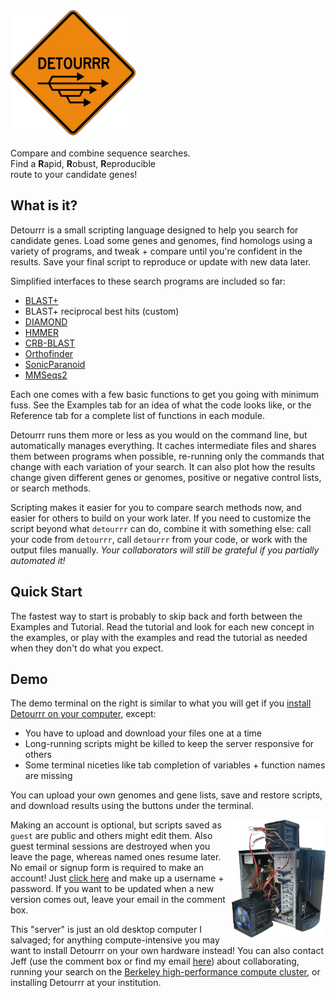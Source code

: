 <div id="intropitch">
<img src="/static/detourrr.png" style="width:200px;"></img>
<br/>
<br/>
<!-- There's more than one way to get there.<br/> -->
Compare and combine sequence searches.<br/>
Find a <b>R</b>apid, <b>R</b>obust, <b>R</b>eproducible<br/>
route to your candidate genes!
</div>

## What is it?

Detourrr is a small scripting language designed to help you search for candidate genes.
Load some genes and genomes,
find homologs using a variety of programs,
and tweak + compare until you're confident in the results.
Save your final script to reproduce or update with new data later.

Simplified interfaces to these search programs are included so far:

- [BLAST+][5]
- BLAST+ reciprocal best hits (custom)
- [DIAMOND][6]
- [HMMER][7]
- [CRB-BLAST][8]
- [Orthofinder][9]
- [SonicParanoid][10]
- [MMSeqs2][11]

Each one comes with a few basic functions to get you going with minimum fuss.
See the Examples tab for an idea of what the code looks like,
or the Reference tab for a complete list of functions in each module.

Detourrr runs them more or less as you would on the command line, but automatically manages everything.
It caches intermediate files and shares them between programs when possible,
re-running only the commands that change with each variation of your search.
It can also plot how the results change given different genes or genomes, positive or negative control lists, or search methods.

Scripting makes it easier for you to compare search methods now,
and easier for others to build on your work later.
If you need to customize the script beyond what `detourrr` can do, combine it with something else:
call your code from `detourrr`, call `detourrr` from your code, or work with the output files manually.
_Your collaborators will still be grateful if you partially automated it!_

## Quick Start

The fastest way to start is probably to skip back and forth between the Examples and Tutorial.
Read the tutorial and look for each new concept in the examples,
or play with the examples and read the tutorial as needed when they don't do what you expect.

## Demo

The demo terminal on the right is similar to what you will get if you [install Detourrr on your computer][1], except:

* You have to upload and download your files one at a time
* Long-running scripts might be killed to keep the server responsive for others
* Some terminal niceties like tab completion of variables + function names are missing

You can upload your own genomes and gene lists, save and restore scripts,
and download results using the buttons under the terminal.

<img src="/static/server.png" style="float:right; width:150px;"></img>

Making an account is optional, but scripts saved as `guest` are public and others might edit them.
Also guest terminal sessions are destroyed when you leave the page, whereas named ones resume later.
No email or signup form is required to make an account! Just [click here][3] and make up a username + password.
If you want to be updated when a new version comes out, leave your email in the comment box.

This "server" is just an old desktop computer I salvaged; for anything
compute-intensive you may want to install Detourrr on your own hardware
instead! You can also contact Jeff (use the comment box or find my email
[here][4]) about collaborating, running your search on the [Berkeley
high-performance compute cluster][2], or installing Detourrr at your institution.

[1]: https://github.com/jefdaj/shortcut
[2]: https://research-it.berkeley.edu/services/high-performance-computing
[3]: /user
[4]: http://niyogilab.berkeley.edu/lab-directory
[5]: https://blast.ncbi.nlm.nih.gov/Blast.cgi?CMD=Web&PAGE_TYPE=BlastDocs&DOC_TYPE=Download
[6]: https://github.com/bbuchfink/diamond
[7]: http://hmmer.org/
[8]: https://github.com/cboursnell/crb-blast
[9]: https://github.com/davidemms/OrthoFinder
[10]: http://iwasakilab.bs.s.u-tokyo.ac.jp/sonicparanoid/
[11]: https://github.com/soedinglab/MMseqs2
